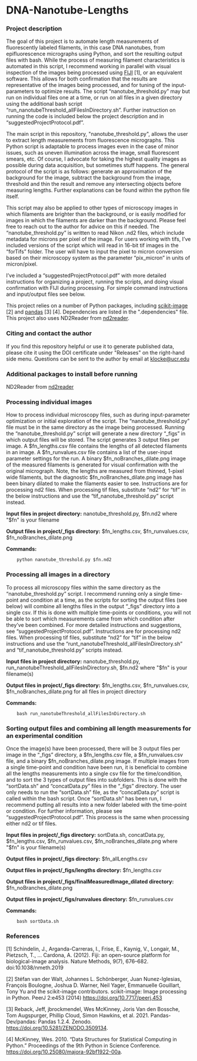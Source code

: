 # DNA-Nanotube-Lengths
### Project description
The goal of this project is to automate length measurements of fluorescently labeled filaments, in this case DNA nanotubes, from epifluorescence micrographs using Python, and sort the resulting output files with bash. While the process of measuring filament characteristics is automated in this script, I recommend working in parallel with visual inspection of the images being processed using [FIJI](https://imagej.net/software/fiji/) [1], or an equivalent software. This allows for both confirmation that the results are representative of the images being processed, and for tuning of the input-parameters to optimize results. The script “nanotube_threshold.py” may but run on individual files one at a time, or run on all files in a given directory using the additional bash script “run_nanotubeThreshold_allFilesInDirectory.sh”. Further instruction on running the code is included below the project description and in “suggestedProjectProtocol.pdf”.

The main script in this repository, "nanotube_threshold.py", allows the user to extract length measurements from fluorescence micrographs. This Python script is adaptable to process images even in the case of minor issues, such as uneven illumination across the image, small fluorescent smears, etc. Of course, I advocate for taking the highest quality images as possible during data acquisition, but sometimes stuff happens. The general protocol of the script is as follows: generate an approximation of the background for the image, subtract the background from the image, threshold and thin the result and remove any intersecting objects before measuring lengths. Further explanations can be found within the python file itself.

This script may also be applied to other types of microscopy images in which filaments are brighter than the background, or is easily modified for images in which the filaments are darker than the background. Please feel free to reach out to the author for advice on this if needed. The “nanotube_threshold.py” is written to read Nikon .nd2 files, which include metadata for microns per pixel of the image. For users working with tifs, I’ve included versions of the script which will read in 16-bit tif images in the “forTifs” folder. The user will have to input the pixel to micron conversion based on their microscopy system as the parameter “pix_micron” in units of micron/pixel.

I’ve included a “suggestedProjectProtocol.pdf” with more detailed instructions for organizing a project, running the scripts, and doing visual confirmation with FIJI during processing. For simple command instructions and input/output files see below.

This project relies on a number of Python packages, including [scikit-image](https://scikit-image.org) [2] and [pandas](https://pandas.pydata.org) [3] [4]. 
Dependencies are listed in the ".dependencies" file. This project also uses ND2Reader from [nd2reader](https://github.com/rbnvrw/nd2reader). 

### Citing and contact the author
If you find this repository helpful or use it to generate published data, please cite it using the DOI certificate under "Releases" on the right-hand side menu. Questions can be sent to the author by email at klocke@ucr.edu

### Additional packages to install before running
ND2Reader from [nd2reader](https://github.com/rbnvrw/nd2reader)

### Processing individual images
How to process individual microscopy files, such as during input-parameter optimization or initial exploration of the script. The “nanotube_threshold.py” file must be in the same directory as the image being processed. Running the “nanotube_threshold.py” script will generate a new directory “\_figs” in which output files will be stored. The script generates 3 output files per image. A $fn_lengths.csv file contains the lengths of all detected filaments in an image. A $fn_runvalues.csv file contains a list of the user-input parameter settings for the run. A binary $fn_noBranches_dilate.png image of the measured filaments is generated for visual confirmation with the original micrograph. Note, the lengths are measured from thinned, 1-pixel wide filaments, but the diagnostic $fn_noBranches_dilate.png image has been binary dilated to make the filaments easier to see. Instructions are for processing nd2 files. When processing tif files, substitute “nd2” for “tif” in the below instructions and use the “tif_nanotube_threshold.py” script instead.

**Input files in project directory:** nanotube_threshold.py, $fn.nd2 where "$fn" is your filename

**Output files in project/\_figs directory:** $fn_lengths.csv, $fn_runvalues.csv, $fn_noBranches_dilate.png

**Commands:**
```
    python nanotube_threshold.py $fn.nd2 
```
### Processing all images in a directory
To process all microscopy files within the same directory as the “nanotube_threshold.py” script. I recommend running only a single time-point and condition at a time, as the scripts for sorting the output files (see below) will combine all lengths files in the output “\_figs” directory into a single csv. If this is done with multiple time-points or conditions, you will not be able to sort which measurements came from which condition after they’ve been combined. For more detailed instructions and suggestions, see “suggestedProjectProtocol.pdf”. Instructions are for processing nd2 files. When processing tif files, substitute “nd2” for “tif” in the below instructions and use the “runt_nanotubeThreshold_allFilesInDirectory.sh” and “tif_nanotube_threshold.py” scripts instead.

**Input files in project directory:** nanotube_threshold.py, run_nanotubeThreshold_allFilesInDirectory.sh, $fn.nd2 where "$fn" is your filename(s)

**Output files in project/\_figs directory:** $fn_lengths.csv, $fn_runvalues.csv, $fn_noBranches_dilate.png for all files in project directory

**Commands:**
```
    bash run_nanotubeThreshold_allFilesInDirectory.sh 
```
### Sorting output files and combining all length measurements for an experimental condition
Once the image(s) have been processed, there will be 3 output files per image in the “\_figs” directory, a $fn_lengths.csv file, a $fn_runvalues.csv file, and a binary $fn_noBranches_dilate.png image. If multiple images from a single time-point and condition have been run, it is beneficial to combine all the lengths measurements into a single csv file for the time/condition, and to sort the 3 types of output files into subfolders. This is done with the “sortData.sh” and “concatData.py” files in the “\_figs” directory. The user only needs to run the “sortData.sh” file, as the “concatData.py” script is called within the bash script. Once “sortData.sh” has been run, I recommend putting all results into a new folder labeled with the time-point or condition. For further information, please see “suggestedProjectProtocol.pdf”. This process is the same when processing either nd2 or tif files.

**Input files in project/\_figs directory:** sortData.sh, concatData.py, $fn_lengths.csv, $fn_runvalues.csv, $fn_noBranches_dilate.png where "$fn" is your filename(s)

**Output files in project/\_figs directory:** $fn_allLengths.csv

**Output files in project/\_figs/lengths directory:** $fn_lengths.csv

**Output files in project/\_figs/finalMeasuredImage_dilated directory:** $fn_noBranches_dilate.png

**Output files in project/\_figs/runvalues directory:** $fn_runvalues.csv

**Commands:**
```
    bash sortData.sh 
```

### References
[1] Schindelin, J., Arganda-Carreras, I., Frise, E., Kaynig, V., Longair, M., Pietzsch, T., … Cardona, A. (2012). Fiji: an open-source platform for biological-image analysis. Nature Methods, 9(7), 676–682. doi:10.1038/nmeth.2019

[2] Stéfan van der Walt, Johannes L. Schönberger, Juan Nunez-Iglesias, François Boulogne, Joshua D. Warner, Neil Yager, Emmanuelle Gouillart, Tony Yu and the scikit-image contributors. scikit-image: Image processing in Python. PeerJ 2:e453 (2014) https://doi.org/10.7717/peerj.453

[3] Reback, Jeff, jbrockmendel, Wes McKinney, Joris Van den Bossche, Tom Augspurger, Phillip Cloud, Simon Hawkins, et al. 2021. Pandas-Dev/pandas: Pandas 1.2.4. Zenodo. https://doi.org/10.5281/ZENODO.3509134.

[4] McKinney, Wes. 2010. “Data Structures for Statistical Computing in Python.” Proceedings of the 9th Python in Science Conference. https://doi.org/10.25080/majora-92bf1922-00a.
